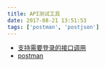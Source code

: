 ```yaml
---
title: API测试工具
date: 2017-08-21 13:51:53
tags: ['postman', 'postjson']
---
```


* [支持需要登录的接口调用](http://coolaf.com/)
* [postman](https://www.getpostman.com/docs/v6/)